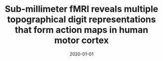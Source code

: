 ---
title: "Sub-millimeter fMRI reveals multiple topographical digit representations that form action maps in human motor cortex"
date: 2020-01-01
authors_string: Laurentius Huber, Emily Finn, Daniel Handwerker, Marlene Bönstrup, Daniel Glen, Sriranga Kashyap, Dimo Ivanov, Natalia Petridou, Sean Marrett, Jozien Goense, Benedikt Poser, Peter Bandettini
authors:
   - Laurentius Huber
   - Emily Finn
   - Daniel Handwerker
   - Marlene Bönstrup
   - Daniel Glen
   - Sriranga Kashyap
   - Dimo Ivanov
   - Natalia Petridou
   - Sean Marrett
   - Jozien Goense
   - Benedikt Poser
   - Peter Bandettini
author_ids:
   - laurentius_huber
   - emily_finn
   - daniel_handwerker
   - natalia_petridou
   - peter_bandettini
journal: 'NeuroImage'
volume: 208
issue: 
pages: 116463
book_title: ''
publisher: 'Elsevier BV'
abstract: ""
project_id: layer_fmri
paper_url: 
doi: 10.1016/j.neuroimage.2019.116463
data_loc: 'https://openneuro.org/datasets/ds002358/versions/1.0.0'
code_loc: ''
file: '/assets/publications//assets/publications/'
file_name: '/assets/publications/'
type: journal_article
pub_str: ' (2020) NeuroImage 208: 116463'
layout: publication 
---